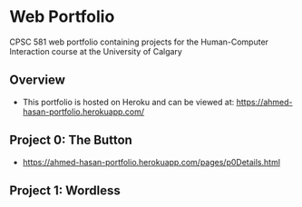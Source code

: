 # Web Portfolio

CPSC 581 web portfolio containing projects for the Human-Computer Interaction course at the University of Calgary

## Overview
* This portfolio is hosted on Heroku and can be viewed at: https://ahmed-hasan-portfolio.herokuapp.com/

## Project 0: The Button
* https://ahmed-hasan-portfolio.herokuapp.com/pages/p0Details.html

## Project 1: Wordless
